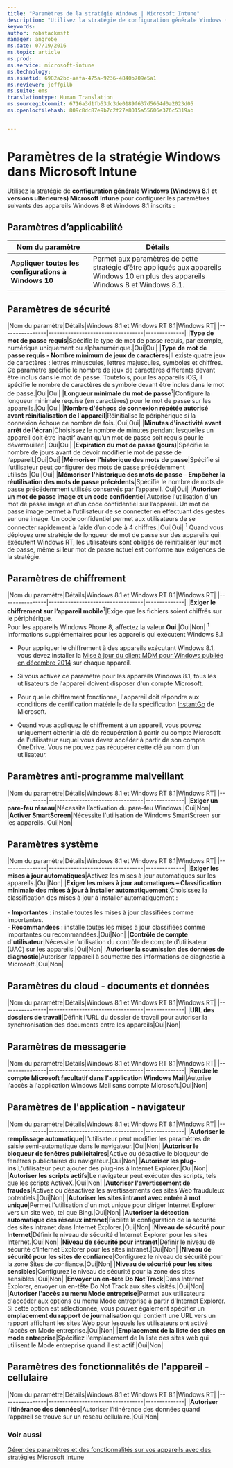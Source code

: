 ```yaml
---
title: "Paramètres de la stratégie Windows | Microsoft Intune"
description: "Utilisez la stratégie de configuration générale Windows (Windows 8.1 et versions ultérieures) Intune pour configurer les paramètres des appareils Windows 8 et Windows 8.1 inscrits."
keywords: 
author: robstackmsft
manager: angrobe
ms.date: 07/19/2016
ms.topic: article
ms.prod: 
ms.service: microsoft-intune
ms.technology: 
ms.assetid: 6982a2bc-aafa-475a-9236-4840b709e5a1
ms.reviewer: jeffgilb
ms.suite: ems
translationtype: Human Translation
ms.sourcegitcommit: 6716a3d1fb53dc3de0189f637d5664d0a2023d05
ms.openlocfilehash: 809c8dc87e9b7c2f27e8015a55606e376c5319ab


---
```


# Paramètres de la stratégie Windows dans Microsoft Intune
Utilisez la stratégie de **configuration générale Windows (Windows 8.1 et versions ultérieures) Microsoft Intune** pour configurer les paramètres suivants des appareils Windows 8 et Windows 8.1 inscrits :

## Paramètres d’applicabilité

|Nom du paramètre|Détails|
|----------------|----------------------------------|
|**Appliquer toutes les configurations à Windows 10**|Permet aux paramètres de cette stratégie d’être appliqués aux appareils Windows 10 en plus des appareils Windows 8 et Windows 8.1.|

## Paramètres de sécurité

|Nom du paramètre|Détails|Windows 8.1 et Windows RT 8.1|Windows RT|
|----------------|----------------------------------|--------------|
|**Type de mot de passe requis**|Spécifie le type de mot de passe requis, par exemple, numérique uniquement ou alphanumérique.|Oui|Oui|
|**Type de mot de passe requis - Nombre minimum de jeux de caractères**|Il existe quatre jeux de caractères : lettres minuscules, lettres majuscules, symboles et chiffres. Ce paramètre spécifie le nombre de jeux de caractères différents devant être inclus dans le mot de passe. Toutefois, pour les appareils iOS, il spécifie le nombre de caractères de symbole devant être inclus dans le mot de passe.|Oui|Oui|
|**Longueur minimale du mot de passe**<sup>1</sup>|Configure la longueur minimale requise (en caractères) pour le mot de passe sur les appareils.|Oui|Oui|
|**Nombre d'échecs de connexion répétée autorisé avant réinitialisation de l'appareil**|Réinitialise le périphérique si la connexion échoue ce nombre de fois.|Oui|Oui|
|**Minutes d'inactivité avant arrêt de l'écran**|Choisissez le nombre de minutes pendant lesquelles un appareil doit être inactif avant qu’un mot de passe soit requis pour le déverrouiller.| Oui|Oui|
|**Expiration du mot de passe (jours)**|Spécifie le nombre de jours avant de devoir modifier le mot de passe de l’appareil.|Oui|Oui|
|**Mémoriser l'historique des mots de passe**|Spécifie si l’utilisateur peut configurer des mots de passe précédemment utilisés.|Oui|Oui|
|**Mémoriser l'historique des mots de passe** - **Empêcher la réutilisation des mots de passe précédents**|Spécifie le nombre de mots de passe précédemment utilisés conservés par l’appareil.|Oui|Oui|
|**Autoriser un mot de passe image et un code confidentiel**|Autorise l'utilisation d'un mot de passe image et d’un code confidentiel sur l’appareil. Un mot de passe image permet à l'utilisateur de se connecter en effectuant des gestes sur une image. Un code confidentiel permet aux utilisateurs de se connecter rapidement à l’aide d’un code à 4 chiffres.|Oui|Oui|
<sup>1</sup> Quand vous déployez une stratégie de longueur de mot de passe sur des appareils qui exécutent Windows RT, les utilisateurs sont obligés de réinitialiser leur mot de passe, même si leur mot de passe actuel est conforme aux exigences de la stratégie.

## Paramètres de chiffrement

|Nom du paramètre|Détails|Windows 8.1 et Windows RT 8.1|Windows RT|
|----------------|----------------------------------|--------------|
|**Exiger le chiffrement sur l’appareil mobile**<sup>1</sup>|Exige que les fichiers soient chiffrés sur le périphérique.<br>Pour les appareils Windows Phone 8, affectez la valeur **Oui**.|Oui|Non|
<sup>1</sup> Informations supplémentaires pour les appareils qui exécutent Windows 8.1

-   Pour appliquer le chiffrement à des appareils exécutant Windows 8.1, vous devez installer la [Mise à jour du client MDM pour Windows publiée en décembre 2014](http://support.microsoft.com/kb/3013816) sur chaque appareil.

-   Si vous activez ce paramètre pour les appareils Windows 8.1, tous les utilisateurs de l'appareil doivent disposer d'un compte Microsoft.

-   Pour que le chiffrement fonctionne, l'appareil doit répondre aux conditions de certification matérielle de la spécification [InstantGo](http://blogs.windows.com/bloggingwindows/2014/06/19/instantgo-a-better-way-to-sleep/) de Microsoft.

-   Quand vous appliquez le chiffrement à un appareil, vous pouvez uniquement obtenir la clé de récupération à partir du compte Microsoft de l'utilisateur auquel vous devez accéder à partir de son compte OneDrive. Vous ne pouvez pas récupérer cette clé au nom d'un utilisateur.

## Paramètres anti-programme malveillant

|Nom du paramètre|Détails|Windows 8.1 et Windows RT 8.1|Windows RT|
|----------------|----------------------------------|--------------|
|**Exiger un pare-feu réseau**|Nécessite l’activation du pare-feu Windows.|Oui|Non|
|**Activer SmartScreen**|Nécessite l'utilisation de Windows SmartScreen sur les appareils.|Oui|Non|

## Paramètres système

|Nom du paramètre|Détails|Windows 8.1 et Windows RT 8.1|Windows RT|
|----------------|----------------------------------|--------------|
|**Exiger les mises à jour automatiques**|Activez les mises à jour automatiques sur les appareils.|Oui|Non|
|**Exiger les mises à jour automatiques – Classification minimale des mises à jour à installer automatiquement**|Choisissez la classification des mises à jour à installer automatiquement :<br /><br />-   **Importantes** : installe toutes les mises à jour classifiées comme importantes.<br />-   **Recommandées** : installe toutes les mises à jour classifiées comme importantes ou recommandées.|Oui|Non|
|**Contrôle de compte d'utilisateur**|Nécessite l'utilisation du contrôle de compte d’utilisateur (UAC) sur les appareils.|Oui|Non|
|**Autoriser la soumission des données de diagnostic**|Autoriser l’appareil à soumettre des informations de diagnostic à Microsoft.|Oui|Non|


## Paramètres du cloud - documents et données

|Nom du paramètre|Détails|Windows 8.1 et Windows RT 8.1|Windows RT|
|----------------|----------------------------------|--------------|
|**URL des dossiers de travail**|Définit l'URL du dossier de travail pour autoriser la synchronisation des documents entre les appareils|Oui|Non|

## Paramètres de messagerie

|Nom du paramètre|Détails|Windows 8.1 et Windows RT 8.1|Windows RT|
|----------------|----------------------------------|--------------|
|**Rendre le compte Microsoft facultatif dans l'application Windows Mail**|Autorise l'accès à l'application Windows Mail sans compte Microsoft.|Oui|Non|

## Paramètres de l'application - navigateur

|Nom du paramètre|Détails|Windows 8.1 et Windows RT 8.1|Windows RT|
|----------------|----------------------------------|--------------|
|**Autoriser le remplissage automatique**|L'utilisateur peut modifier les paramètres de saisie semi-automatique dans le navigateur.|Oui|Non|
|**Autoriser le bloqueur de fenêtres publicitaires**|Active ou désactive le bloqueur de fenêtres publicitaires du navigateur.|Oui|Non|
|**Autoriser les plug-ins**|L'utilisateur peut ajouter des plug-ins à Internet Explorer.|Oui|Non|
|**Autoriser les scripts actifs**|Le navigateur peut exécuter des scripts, tels que les scripts ActiveX.|Oui|Non|
|**Autoriser l'avertissement de fraudes**|Activez ou désactivez les avertissements des sites Web frauduleux potentiels.|Oui|Non|
|**Autoriser les sites intranet avec entrée à mot unique**|Permet l'utilisation d'un mot unique pour diriger Internet Explorer vers un site web, tel que Bing.|Oui|Non|
|**Autoriser la détection automatique des réseaux intranet**|Facilite la configuration de la sécurité des sites intranet dans Internet Explorer.|Oui|Non|
|**Niveau de sécurité pour Internet**|Définir le niveau de sécurité d’Internet Explorer pour les sites Internet.|Oui|Non|
|**Niveau de sécurité pour intranet**|Définir le niveau de sécurité d’Internet Explorer pour les sites intranet.|Oui|Non|
|**Niveau de sécurité pour les sites de confiance**|Configurez le niveau de sécurité pour la zone Sites de confiance.|Oui|Non|
|**Niveau de sécurité pour les sites sensibles**|Configurez le niveau de sécurité pour la zone des sites sensibles.|Oui|Non|
|**Envoyer un en-tête Do Not Track**|Dans Internet Explorer, envoyer un en-tête Do Not Track aux sites visités.|Oui|Non|
|**Autoriser l'accès au menu Mode entreprise**|Permet aux utilisateurs d'accéder aux options du menu Mode entreprise à partir d'Internet Explorer.<br>Si cette option est sélectionnée, vous pouvez également spécifier un **emplacement du rapport de journalisation** qui contient une URL vers un rapport affichant les sites Web pour lesquels les utilisateurs ont activé l'accès en Mode entreprise.|Oui|Non|
|**Emplacement de la liste des sites en mode entreprise**|Spécifiez l'emplacement de la liste des sites web qui utilisent le Mode entreprise quand il est actif.|Oui|Non|

## Paramètres des fonctionnalités de l'appareil - cellulaire

|Nom du paramètre|Détails|Windows 8.1 et Windows RT 8.1|Windows RT|
|----------------|----------------------------------|--------------|
|**Autoriser l'itinérance des données**|Autoriser l’itinérance des données quand l’appareil se trouve sur un réseau cellulaire.|Oui|Non|



### Voir aussi
[Gérer des paramètres et des fonctionnalités sur vos appareils avec des stratégies Microsoft Intune](manage-settings-and-features-on-your-devices-with-microsoft-intune-policies.md)




<!--HONumber=Jul16_HO4-->


